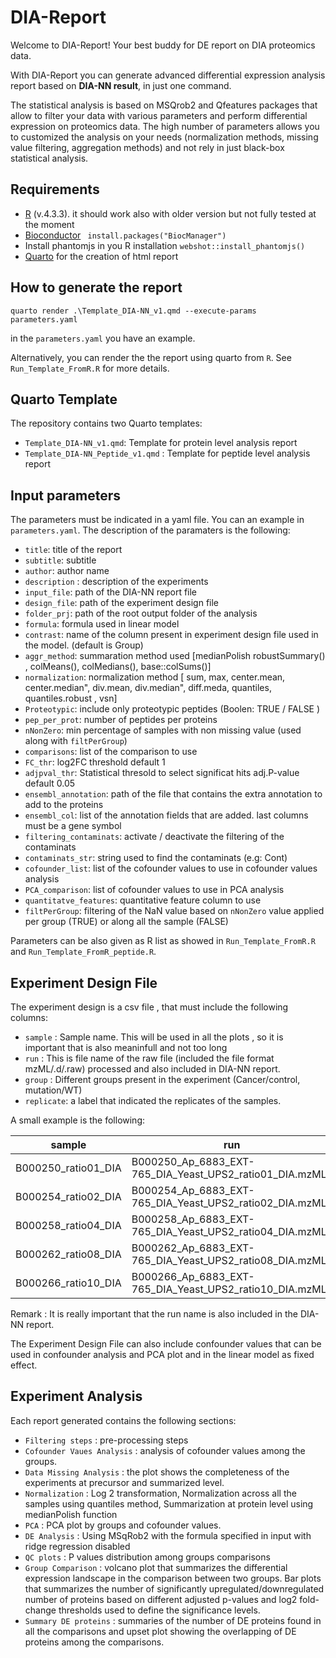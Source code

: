 # DIA-Report

Welcome to DIA-Report! Your best buddy for DE report on DIA proteomics data.  

With DIA-Report you can generate advanced differential expression analysis  report based on **DIA-NN result**, in just one command.

The statistical analysis is based on MSQrob2 and Qfeatures packages that allow to filter your data with various parameters and perform differential expression on proteomics data. The high number of parameters allows you to customized the analysis on your needs (normalization methods, missing value filtering, aggregation methods) and not rely in just black-box statistical analysis.


## Requirements

- [R](https://www.r-project.org/) (v.4.3.3). it should work also with older version but not fully tested at the moment
- [Bioconductor](https://www.bioconductor.org/install/)  ` install.packages("BiocManager")`
- Install phantomjs in you R installation `webshot::install_phantomjs()`
- [Quarto](https://quarto.org/docs/download/) for the creation of html report

## How to generate the report

`quarto render .\Template_DIA-NN_v1.qmd --execute-params parameters.yaml`

in  the `parameters.yaml` you have an example.

Alternatively, you can render the the report using quarto from `R`. See  `Run_Template_FromR.R` for more details.

## Quarto Template

The repository contains two Quarto templates:

- `Template_DIA-NN_v1.qmd`: Template for protein level analysis report
- `Template_DIA-NN_Peptide_v1.qmd` : Template for peptide level analysis report

## Input parameters
The parameters must be indicated in a yaml file. You can an example in `parameters.yaml`.
The description of the paramaters is the following:

- `title`: title of the report
- `subtitle`: subtitle
- `author`: author name
- `description` : description of the experiments
- `input_file`: path of the DIA-NN report file
- `design_file`: path of the experiment design file
- `folder_prj`: path of the root output folder of the analysis
- `formula`: formula used in linear model
- `contrast`: name of the column present in experiment design file used in the model. (default is Group)
- `aggr_method`: summaration method used [medianPolish robustSummary() , colMeans(), colMedians(), base::colSums()]
- `normalization`: normalization method [ sum, max, center.mean, center.median", div.mean, div.median", diff.meda, ⁠quantiles⁠, ⁠quantiles.robust⁠ , vsn]
- `Proteotypic`: include only proteotypic peptides (Boolen: TRUE / FALSE )
- `pep_per_prot`: number of peptides per proteins
- `nNonZero`: min percentage of samples with non missing value (used along with `filtPerGroup`)
- `comparisons`: list of the comparison to use
- `FC_thr`: log2FC threshold default 1
- `adjpval_thr`: Statistical thresold to select significat hits adj.P-value default 0.05
- `ensembl_annotation`: path of the file that contains the extra annotation to add to the proteins
- `ensembl_col`: list of the annotation fields that are added. last columns must be a gene symbol
- `filtering_contaminats`: activate / deactivate the filtering of the contaminats
- `contaminats_str`: string used to find the contaminats (e.g: Cont)
- `cofounder_list`: list of the cofounder values to use in cofounder values analysis
- `PCA_comparison`: list of cofounder values to use in PCA analysis
- `quantitatve_features`: quantitative feature column to use
- `filtPerGroup`: filtering of the NaN value based on `nNonZero` value applied per group (TRUE) or along all the sample (FALSE)

Parameters can be also given as R list as showed in `Run_Template_FromR.R` and `Run_Template_FromR_peptide.R`.

## Experiment Design File

The experiment design is a  csv file , that must include the following columns:

- `sample` : Sample name. This will be used in all the plots , so it is important that is also meaninfull and not too long
- `run` : This is file name of the raw file (included the file format mzML/.d/.raw) processed and also included in DIA-NN report.
- `group` : Different groups present in the experiment (Cancer/control, mutation/WT)
- `replicate`: a label that indicated the replicates of the samples.

A small example is the following:

| sample | run | group | replicate |
| -------- | ------- |------- |------- |
| B000250_ratio01_DIA | B000250_Ap_6883_EXT-765_DIA_Yeast_UPS2_ratio01_DIA.mzML | A |1 |
| B000254_ratio02_DIA | B000254_Ap_6883_EXT-765_DIA_Yeast_UPS2_ratio02_DIA.mzML | B | 1 |
| B000258_ratio04_DIA | B000258_Ap_6883_EXT-765_DIA_Yeast_UPS2_ratio04_DIA.mzML | C | 1 |
| B000262_ratio08_DIA | B000262_Ap_6883_EXT-765_DIA_Yeast_UPS2_ratio08_DIA.mzMLL | D |1 |
| B000266_ratio10_DIA| B000266_Ap_6883_EXT-765_DIA_Yeast_UPS2_ratio10_DIA.mzML | E | 1 |

Remark : It is really important that the run name is also included in the DIA-NN report.

The Experiment Design File can also include confounder values that can be used in confounder  analysis and PCA plot and in the linear model as fixed effect.

## Experiment Analysis

Each report generated contains the following sections:

- `Filtering steps` : pre-processing steps
- `Cofounder Vaues Analysis` : analysis of cofounder values among the groups.
- `Data Missing Analysis` : the plot shows the completeness of the experiments at precursor and summarized level.
- `Normalization` : Log 2 transformation, Normalization across all the samples using quantiles method, Summarization at protein level using medianPolish function
- `PCA` : PCA plot by groups and cofounder values.
- `DE Analysis` : Using MSqRob2 with the formula specified in input with ridge regression disabled
- `QC plots` : P values distribution among groups comparisons
- `Group Comparison` : volcano plot that summarizes the differential expression landscape in the comparison between two groups. Bar plots that summarizes the number of significantly upregulated/downregulated number of proteins based on different adjusted p-values and log2 fold-change thresholds used to define the significance levels.
- `Summary DE proteins` : summaries of the number of DE proteins found in all the comparisons and upset plot showing the overlapping of DE proteins among the comparisons. 